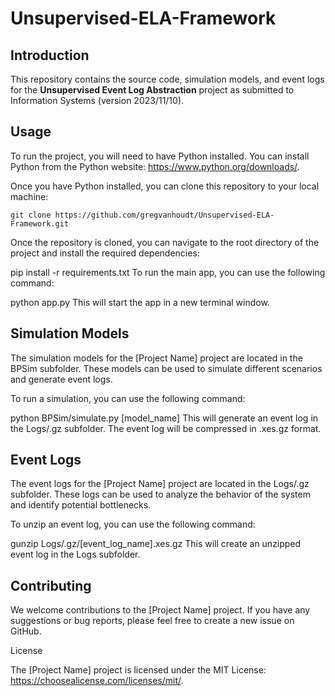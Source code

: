 Unsupervised-ELA-Framework
============================

## Introduction

This repository contains the source code, simulation models, and event logs for the **Unsupervised Event Log Abstraction** project as submitted to Information Systems (version 2023/11/10).

## Usage

To run the project, you will need to have Python installed. You can install Python from the Python website: https://www.python.org/downloads/.

Once you have Python installed, you can clone this repository to your local machine:

    git clone https://github.com/gregvanhoudt/Unsupervised-ELA-Framework.git

Once the repository is cloned, you can navigate to the root directory of the project and install the required dependencies:

pip install -r requirements.txt
To run the main app, you can use the following command:

python app.py
This will start the app in a new terminal window.

## Simulation Models

The simulation models for the [Project Name] project are located in the BPSim subfolder. These models can be used to simulate different scenarios and generate event logs.

To run a simulation, you can use the following command:

python BPSim/simulate.py [model_name]
This will generate an event log in the Logs/.gz subfolder. The event log will be compressed in .xes.gz format.

## Event Logs

The event logs for the [Project Name] project are located in the Logs/.gz subfolder. These logs can be used to analyze the behavior of the system and identify potential bottlenecks.

To unzip an event log, you can use the following command:

gunzip Logs/.gz/[event_log_name].xes.gz
This will create an unzipped event log in the Logs subfolder.

## Contributing

We welcome contributions to the [Project Name] project. If you have any suggestions or bug reports, please feel free to create a new issue on GitHub.

License

The [Project Name] project is licensed under the MIT License: https://choosealicense.com/licenses/mit/.


